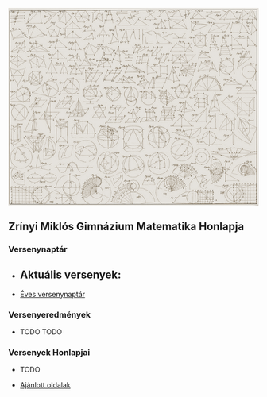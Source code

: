 <p><img src="./dokumentumok/kezdokep.jpg" align="middle"> </p>

## Zrínyi Miklós Gimnázium Matematika Honlapja

### Versenynaptár

- Aktuális versenyek:
  - 

- [Éves versenynaptár](./versenyek.md)

### Versenyeredmények

- TODO TODO

### Versenyek Honlapjai

- TODO

- [Ajánlott oldalak](./ajanlott.md)
